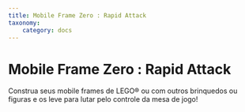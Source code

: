 ```yaml
---
title: Mobile Frame Zero : Rapid Attack
taxonomy:
    category: docs
---
```


# Mobile Frame Zero : Rapid Attack
Construa seus mobile frames de LEGO® ou com outros brinquedos ou figuras e os leve para lutar pelo controle da mesa de jogo!

